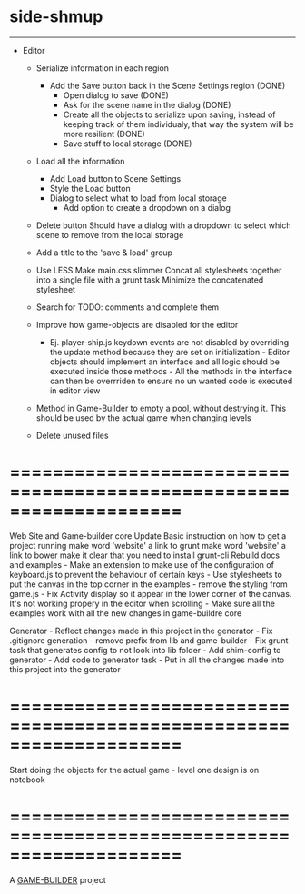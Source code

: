 # side-shmup
-------------------

- Editor		
	- Serialize information in each region
		- Add the Save button back in the Scene Settings region (DONE)
			- Open dialog to save (DONE)
			- Ask for the scene name in the dialog (DONE)
			- Create all the objects to serialize upon saving, instead of keeping track of them individualy, that way the system will be more resilient (DONE)
			- Save stuff to local storage (DONE)
	- Load all the information
		- Add Load button to Scene Settings
		- Style the Load button
		- Dialog to select what to load from local storage
			- Add option to create a dropdown on a dialog
	- Delete button
		Should have  a dialog with a dropdown to select which scene to remove from the local storage

	- Add a title to the 'save & load' group

	- Use LESS
		Make main.css slimmer
		Concat all stylesheets together into a single file with a grunt task
		Minimize the concatenated stylesheet

	- Search for TODO: comments and complete them

	- Improve how game-objects are disabled for the editor
		- Ej. player-ship.js keydown events are not disabled by overriding the update method 
			  because they are set on initialization
			  	- Editor objects should implement an interface and all logic should be executed inside those methods
			  	- All the methods in the interface can then be overrriden to ensure no un wanted code is executed in editor view
	- Method in Game-Builder to empty a pool, without destrying it. This should be used by the actual game when changing levels
	
	- Delete unused files

====================================================================
====================================================================

Web Site and Game-builder core
  Update Basic instruction on how to get a project running
    make word 'website' a link to grunt
    make word 'website' a link to bower
    make it clear that you need to install grunt-cli
  Rebuild docs and examples
  	- Make an extension to make use of the configuration of keyboard.js to prevent the behaviour of certain keys 
	- Use stylesheets to put the canvas in the top corner in the examples
		- remove the styling from game.js
	- Fix Activity display so it appear in the lower corner of the canvas. It's not working propery in the editor when scrolling
  	- Make sure all the examples work with all the new changes in game-buildre core

Generator
	- Reflect changes made in this project in the generator
	   - Fix .gitignore generation
	   	- remove prefix from lib and game-builder
	   - Fix grunt task that generates config to not look into lib folder
	   - Add shim-config to generator
	   - Add code to generator task
	   - Put in all the changes made into this project into the generator

====================================================================
====================================================================

Start doing the objects for the actual game
	- level one design is on notebook

====================================================================
====================================================================


A [GAME-BUILDER][game-builder] project

[game-builder]: http://diegomarquez.github.io/game-builder
